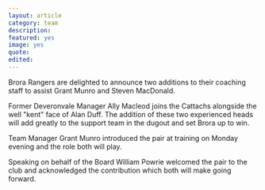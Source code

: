 ```yaml
---
layout: article
category: team
description:
featured: yes
image: yes
quote:
edited:
---
```

Brora Rangers are delighted to announce two additions to their coaching staff to assist Grant Munro and Steven MacDonald.

Former Deveronvale Manager Ally Macleod joins the Cattachs alongside the well "kent" face of Alan Duff. The addition of these two experienced heads will add greatly to the support team in the dugout and set Brora up to win.

Team Manager Grant Munro introduced the pair at training on Monday evening and the role both will play.

Speaking on behalf of the Board William Powrie welcomed the pair to the club and acknowledged the contribution which both will make going forward.